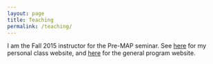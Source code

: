 ```yaml
---
layout: page
title: Teaching
permalink: /teaching/
---
```


I am the Fall 2015 instructor for the Pre-MAP seminar. See [here](http://kgarofali.github.io/Pre-MAP/) for my personal class website, and [here](http://www.astro.washington.edu/users/premap/) for the general program website.  
